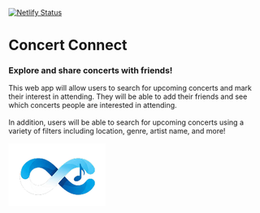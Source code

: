 [![Netlify Status](https://api.netlify.com/api/v1/badges/d50f3150-83d5-4d03-a0a5-8e0a9548e7b9/deploy-status)](https://app.netlify.com/sites/concert-connect/deploys)
# Concert Connect
### Explore and share concerts with friends!

This web app will allow users to search for upcoming concerts and mark their interest in attending. They will be able to add their friends and see which concerts people are interested in attending.
<br><br>
In addition, users will be able to search for upcoming concerts using a variety of filters including location, genre, artist name, and more!
<br><br>
![Logo](./public/cc-logo-refresh.png)
